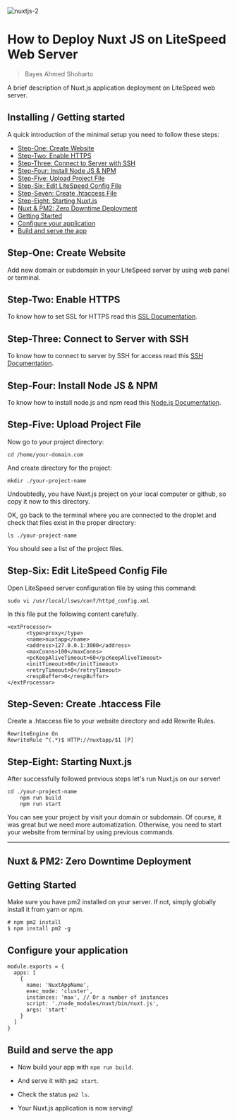 ![nuxtjs-2](https://user-images.githubusercontent.com/23438431/94347848-5c4cc300-006a-11eb-9106-bc2284e39ad1.jpg)

# How to Deploy Nuxt JS on LiteSpeed Web Server
> Bayes Ahmed Shoharto

A brief description of Nuxt.js application deployment on LiteSpeed web server.

## Installing / Getting started

A quick introduction of the minimal setup you need to follow these steps:

<!-- - [Create Website](#Step-One)
- [Enable HTTPS](#Step-Two)
- [Connect to Server with SSH](#Step-Three)
- [Install Node JS & NPM](#Step-Four)
- [Upload Project File](#Step-Five)
- [Edit LiteSpeed Config File](#Step-Six)
- [Create .htaccess File](#Step-Seven)
- [Starting Nuxt.js](#Step-Eight)
- [Nuxt & PM2: Zero Downtime Deployment](#NUXT) -->



- [Step-One: Create Website](#step-one--create-website)
- [Step-Two: Enable HTTPS](#step-two--enable-https)
- [Step-Three: Connect to Server with SSH](#step-three--connect-to-server-with-ssh)
- [Step-Four: Install Node JS & NPM](#step-four--install-node-js---npm)
- [Step-Five: Upload Project File](#step-five--upload-project-file)
- [Step-Six: Edit LiteSpeed Config File](#step-six--edit-litespeed-config-file)
- [Step-Seven: Create .htaccess File](#step-seven--create-htaccess-file)
- [Step-Eight: Starting Nuxt.js](#step-eight--starting-nuxtjs)
- [Nuxt & PM2: Zero Downtime Deployment](#nuxt---pm2--zero-downtime-deployment)
- [Getting Started](#getting-started)
- [Configure your application](#configure-your-application)
- [Build and serve the app](#build-and-serve-the-app)

## Step-One: Create Website

Add new domain or subdomain in your LiteSpeed server by using web panel or terminal.

## Step-Two: Enable HTTPS

To know how to set SSL for HTTPS read this [SSL Documentation](CyberPanel/Configuration/SSL.md).

## Step-Three: Connect to Server with SSH 

To know how to connect to server by SSH for access read this [SSH Documentation](CyberPanel/Configuration/SSH.md).

## Step-Four: Install Node JS & NPM

To know how to install node.js and npm read this [Node.js Documentation](CyberPanel/Configuration/Node-js.md). 

## Step-Five: Upload Project File

Now go to your project directory:

```shell
cd /home/your-domain.com
```

And create directory for the project:
```shell
mkdir ./your-project-name
```

Undoubtedly, you have Nuxt.js project on your local computer or github, so copy it now to this directory.

OK, go back to the terminal where you are connected to the droplet and check that files exist in the proper directory:

```shell
ls ./your-project-name
```

You should see a list of the project files.

## Step-Six: Edit LiteSpeed Config File

Open LiteSpeed server configuration file by using this command:

```shell
sudo vi /usr/local/lsws/conf/httpd_config.xml
```

In this file put the following content carefully.

```shell
<extProcessor>
      <type>proxy</type>
      <name>nuxtapp</name>
      <address>127.0.0.1:3000</address>
      <maxConns>100</maxConns>
      <pcKeepAliveTimeout>60</pcKeepAliveTimeout>
      <initTimeout>60</initTimeout>
      <retryTimeout>0</retryTimeout>
      <respBuffer>0</respBuffer>
</extProcessor>

```

## Step-Seven: Create .htaccess File

Create a .htaccess file to your website directory and add Rewrite Rules.

```shell
RewriteEngine On
RewriteRule ^(.*)$ HTTP://nuxtapp/$1 [P]

```

## Step-Eight: Starting Nuxt.js

After successfully followed previous steps let's run Nuxt.js on our server!

```shell
cd ./your-project-name
    npm run build
    npm run start
```

You can see your project by visit your domain or subdomain. Of course, it was great but we need more automatization. Otherwise, you need to start your website from terminal by using previous commands.
***
## Nuxt & PM2: Zero Downtime Deployment

## Getting Started

Make sure you have pm2 installed on your server. If not, simply globally install it from yarn or npm.

```shell
# npm pm2 install
$ npm install pm2 -g
```

## Configure your application

```shell
module.exports = {
  apps: [
    {
      name: 'NuxtAppName',
      exec_mode: 'cluster',
      instances: 'max', // Or a number of instances
      script: './node_modules/nuxt/bin/nuxt.js',
      args: 'start'
    }
  ]
}
```

## Build and serve the app

- Now build your app with ``` npm run build ```.

- And serve it with ```pm2 start```.

- Check the status ```pm2 ls```.

- Your Nuxt.js application is now serving!

